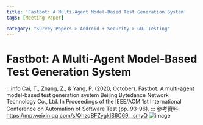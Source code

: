 ```yaml
---
title: 'Fastbot: A Multi-Agent Model-Based Test Generation System'
tags: [Meeting Paper]

category: "Survey Papers > Android + Security > GUI Testing"
---
```


# Fastbot: A Multi-Agent Model-Based Test Generation System
:::info
Cai, T., Zhang, Z., & Yang, P. (2020, October). Fastbot: A multi-agent model-based test generation system Beijing Bytedance Network Technology Co., Ltd. In Proceedings of the IEEE/ACM 1st International Conference on Automation of Software Test (pp. 93-96).
:::
參考資料: https://mp.weixin.qq.com/s/QhzqBFZygkIS6C69__smyQ
![image](https://hackmd.io/_uploads/BkAnq965Jg.png)
